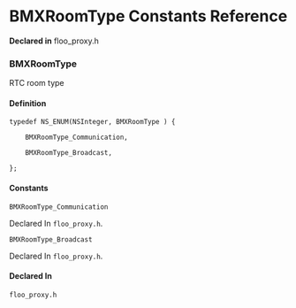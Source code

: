 # BMXRoomType Constants Reference

  **Declared in** floo_proxy.h  

### BMXRoomType

RTC room type

#### Definition
    typedef NS_ENUM(NSInteger, BMXRoomType ) {   
        
        BMXRoomType_Communication,
        
        BMXRoomType_Broadcast,
        
    };

#### Constants

<a name="" title="BMXRoomType_Communication"></a><code>BMXRoomType_Communication</code>

   Declared In `floo_proxy.h`.

<a name="" title="BMXRoomType_Broadcast"></a><code>BMXRoomType_Broadcast</code>

   Declared In `floo_proxy.h`.

#### Declared In
`floo_proxy.h`


